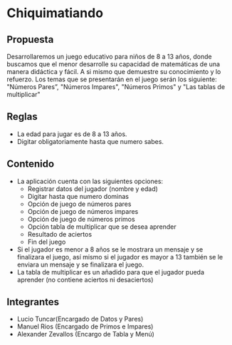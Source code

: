 # Chiquimatiando
## Propuesta 

Desarrollaremos un juego educativo para niños de 8 a 13 años, donde buscamos que el menor desarrolle su capacidad de matemáticas de una manera didáctica y fácil. A si mismo que demuestre su conocimiento y lo refuerzo.
Los temas que se presentarán en el juego serán los siguiente: "Números Pares”, "Números Impares", "Números Primos" y "Las tablas de multiplicar"

## Reglas 
* La edad para jugar es de 8 a 13 años.
* Digitar obligatoriamente hasta que numero sabes.

## Contenido
* La aplicación cuenta con las siguientes opciones:
  * Registrar datos del jugador (nombre y edad)
  * Digitar hasta que numero dominas 
  * Opción de juego de números pares
  * Opción de juego de números impares
  * Opción de juego de números primos
  * Opción tabla de multiplicar que se desea aprender
  * Resultado de aciertos
  * Fin del juego
* Si el jugador es menor a 8 años se le mostrara un mensaje y se finalizara el juego, así mismo si el jugador es mayor a 13 también se le enviara un mensaje y se finalizara el juego.
* La tabla de multiplicar es un añadido para que el jugador pueda aprender (no contiene aciertos ni desaciertos)

## Integrantes
* Lucio Tuncar(Encargado de Datos y Pares)
* Manuel Rios (Encargado de Primos e Impares)
* Alexander Zevallos (Encargo de Tabla y Menú)
